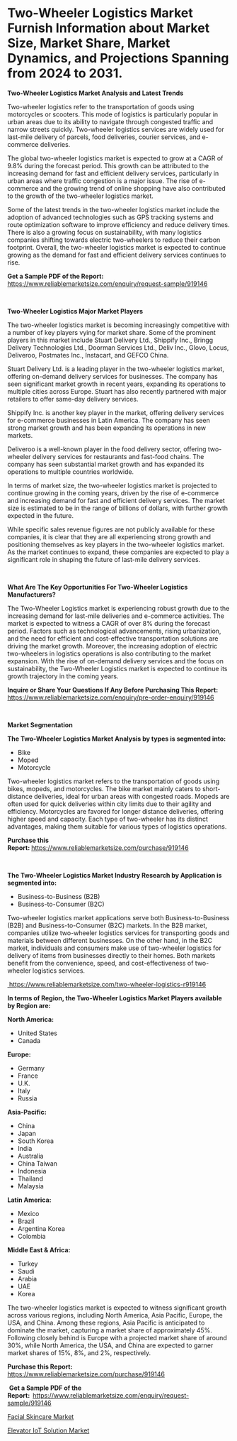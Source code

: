 <p><h1>Two-Wheeler Logistics Market Furnish Information about Market Size, Market Share, Market Dynamics, and Projections Spanning from 2024 to 2031.</h1></p><p><strong>Two-Wheeler Logistics Market Analysis and Latest Trends</strong></p>
<p><p>Two-wheeler logistics refer to the transportation of goods using motorcycles or scooters. This mode of logistics is particularly popular in urban areas due to its ability to navigate through congested traffic and narrow streets quickly. Two-wheeler logistics services are widely used for last-mile delivery of parcels, food deliveries, courier services, and e-commerce deliveries.</p><p>The global two-wheeler logistics market is expected to grow at a CAGR of 9.8% during the forecast period. This growth can be attributed to the increasing demand for fast and efficient delivery services, particularly in urban areas where traffic congestion is a major issue. The rise of e-commerce and the growing trend of online shopping have also contributed to the growth of the two-wheeler logistics market.</p><p>Some of the latest trends in the two-wheeler logistics market include the adoption of advanced technologies such as GPS tracking systems and route optimization software to improve efficiency and reduce delivery times. There is also a growing focus on sustainability, with many logistics companies shifting towards electric two-wheelers to reduce their carbon footprint. Overall, the two-wheeler logistics market is expected to continue growing as the demand for fast and efficient delivery services continues to rise.</p></p>
<p><strong>Get a Sample PDF of the Report:&nbsp;</strong> <a href="https://www.reliablemarketsize.com/enquiry/request-sample/919146">https://www.reliablemarketsize.com/enquiry/request-sample/919146</a></p>
<p>&nbsp;</p>
<p><strong>Two-Wheeler Logistics Major Market Players</strong></p>
<p><p>The two-wheeler logistics market is becoming increasingly competitive with a number of key players vying for market share. Some of the prominent players in this market include Stuart Delivery Ltd., Shippify Inc., Bringg Delivery Technologies Ltd., Doorman Services Ltd., Deliv Inc., Glovo, Locus, Deliveroo, Postmates Inc., Instacart, and GEFCO China.</p><p>Stuart Delivery Ltd. is a leading player in the two-wheeler logistics market, offering on-demand delivery services for businesses. The company has seen significant market growth in recent years, expanding its operations to multiple cities across Europe. Stuart has also recently partnered with major retailers to offer same-day delivery services.</p><p>Shippify Inc. is another key player in the market, offering delivery services for e-commerce businesses in Latin America. The company has seen strong market growth and has been expanding its operations in new markets.</p><p>Deliveroo is a well-known player in the food delivery sector, offering two-wheeler delivery services for restaurants and fast-food chains. The company has seen substantial market growth and has expanded its operations to multiple countries worldwide.</p><p>In terms of market size, the two-wheeler logistics market is projected to continue growing in the coming years, driven by the rise of e-commerce and increasing demand for fast and efficient delivery services. The market size is estimated to be in the range of billions of dollars, with further growth expected in the future.</p><p>While specific sales revenue figures are not publicly available for these companies, it is clear that they are all experiencing strong growth and positioning themselves as key players in the two-wheeler logistics market. As the market continues to expand, these companies are expected to play a significant role in shaping the future of last-mile delivery services.</p></p>
<p>&nbsp;</p>
<p><strong>What Are The Key Opportunities For Two-Wheeler Logistics Manufacturers?</strong></p>
<p><p>The Two-Wheeler Logistics market is experiencing robust growth due to the increasing demand for last-mile deliveries and e-commerce activities. The market is expected to witness a CAGR of over 8% during the forecast period. Factors such as technological advancements, rising urbanization, and the need for efficient and cost-effective transportation solutions are driving the market growth. Moreover, the increasing adoption of electric two-wheelers in logistics operations is also contributing to the market expansion. With the rise of on-demand delivery services and the focus on sustainability, the Two-Wheeler Logistics market is expected to continue its growth trajectory in the coming years.</p></p>
<p><strong>Inquire or Share Your Questions If Any Before Purchasing This Report:</strong> <a href="https://www.reliablemarketsize.com/enquiry/pre-order-enquiry/919146">https://www.reliablemarketsize.com/enquiry/pre-order-enquiry/919146</a></p>
<p>&nbsp;</p>
<p><strong>Market Segmentation</strong></p>
<p><strong>The Two-Wheeler Logistics Market Analysis by types is segmented into:</strong></p>
<p><ul><li>Bike</li><li>Moped</li><li>Motorcycle</li></ul></p>
<p><p>Two-wheeler logistics market refers to the transportation of goods using bikes, mopeds, and motorcycles. The bike market mainly caters to short-distance deliveries, ideal for urban areas with congested roads. Mopeds are often used for quick deliveries within city limits due to their agility and efficiency. Motorcycles are favored for longer distance deliveries, offering higher speed and capacity. Each type of two-wheeler has its distinct advantages, making them suitable for various types of logistics operations.</p></p>
<p><strong>Purchase this Report:&nbsp;</strong><a href="https://www.reliablemarketsize.com/purchase/919146">https://www.reliablemarketsize.com/purchase/919146</a></p>
<p>&nbsp;</p>
<p><strong>The Two-Wheeler Logistics Market Industry Research by Application is segmented into:</strong></p>
<p><ul><li>Business-to-Business (B2B)</li><li>Business-to-Consumer (B2C)</li></ul></p>
<p><p>Two-wheeler logistics market applications serve both Business-to-Business (B2B) and Business-to-Consumer (B2C) markets. In the B2B market, companies utilize two-wheeler logistics services for transporting goods and materials between different businesses. On the other hand, in the B2C market, individuals and consumers make use of two-wheeler logistics for delivery of items from businesses directly to their homes. Both markets benefit from the convenience, speed, and cost-effectiveness of two-wheeler logistics services.</p></p>
<p><a href="https://www.reliablemarketsize.com/two-wheeler-logistics-r919146">&nbsp;https://www.reliablemarketsize.com/two-wheeler-logistics-r919146</a></p>
<p><strong>In terms of Region, the Two-Wheeler Logistics Market Players available by Region are:</strong></p>
<p>
    <p> <strong> North America: </strong>
        <ul>
            <li>United States</li>
            <li>Canada</li>
        </ul>
        </p> 
    <p> <strong> Europe: </strong>
        <ul>
            <li>Germany</li>
            <li>France</li>
            <li>U.K.</li>
            <li>Italy</li>
            <li>Russia</li>
        </ul>
        </p> 
    <p> <strong> Asia-Pacific: </strong>
        <ul>
            <li>China</li>
            <li>Japan</li>
            <li>South Korea</li>
            <li>India</li>
            <li>Australia</li>
            <li>China Taiwan</li>
            <li>Indonesia</li>
            <li>Thailand</li>
            <li>Malaysia</li>
        </ul>
        </p> 
    <p> <strong> Latin America: </strong>
        <ul>
            <li>Mexico</li>
            <li>Brazil</li>
            <li>Argentina Korea</li>
            <li>Colombia</li>
        </ul>
        </p> 
    <p> <strong> Middle East & Africa: </strong>
        <ul>
            <li>Turkey</li>
            <li>Saudi</li>
            <li>Arabia</li>
            <li>UAE</li>
            <li>Korea</li>
        </ul>
    </p>
    </p>
<p><p>The two-wheeler logistics market is expected to witness significant growth across various regions, including North America, Asia Pacific, Europe, the USA, and China. Among these regions, Asia Pacific is anticipated to dominate the market, capturing a market share of approximately 45%. Following closely behind is Europe with a projected market share of around 30%, while North America, the USA, and China are expected to garner market shares of 15%, 8%, and 2%, respectively.</p></p>
<p><strong>Purchase this Report: </strong><a href="https://www.reliablemarketsize.com/purchase/919146">https://www.reliablemarketsize.com/purchase/919146</a></p>
<p>&nbsp;<strong>Get a Sample PDF of the Report:&nbsp;&nbsp;</strong><a href="https://www.reliablemarketsize.com/enquiry/request-sample/919146">https://www.reliablemarketsize.com/enquiry/request-sample/919146</a></p>
<p><strong></strong></p>
<p><p><a href="https://view.publitas.com/reportprime-1/facial-skincare-market-a-global-and-regional-analysis-focus-on-region-country-level-analysis-and-competitive-landscape-analysis-and-forecast-2024-2031/">Facial Skincare Market</a></p><p><a href="https://github.com/hlspriggs/Market-Research-Report-List-1/blob/main/elevator-iot-solution-market.md">Elevator IoT Solution Market</a></p></p>